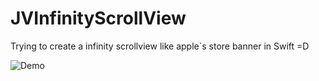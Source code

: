 # JVInfinityScrollView

Trying to create a infinity scrollview like apple`s store banner in Swift =D

![Demo](https://www.dropbox.com/s/oka9706ktu7b6su/JVInfinityScrollView.gif?dl=0)
